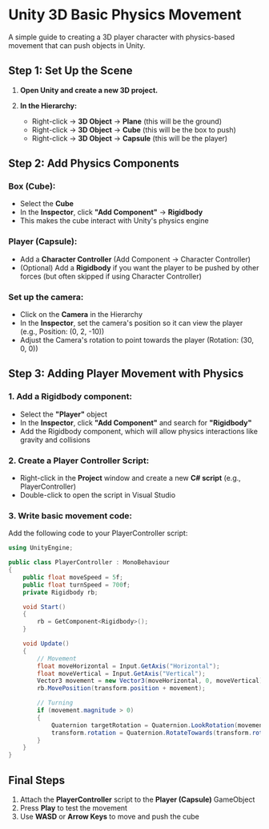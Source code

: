 # Unity 3D Basic Physics Movement

A simple guide to creating a 3D player character with physics-based movement that can push objects in Unity.

## Step 1: Set Up the Scene

1. **Open Unity and create a new 3D project.**

2. **In the Hierarchy:**
   - Right-click → **3D Object** → **Plane** (this will be the ground)
   - Right-click → **3D Object** → **Cube** (this will be the box to push)
   - Right-click → **3D Object** → **Capsule** (this will be the player)

## Step 2: Add Physics Components

### Box (Cube):
- Select the **Cube**
- In the **Inspector**, click **"Add Component"** → **Rigidbody**
- This makes the cube interact with Unity's physics engine

### Player (Capsule):
- Add a **Character Controller** (Add Component → Character Controller)
- (Optional) Add a **Rigidbody** if you want the player to be pushed by other forces (but often skipped if using Character Controller)

### Set up the camera:
- Click on the **Camera** in the Hierarchy
- In the **Inspector**, set the camera's position so it can view the player (e.g., Position: (0, 2, -10))
- Adjust the Camera's rotation to point towards the player (Rotation: (30, 0, 0))

## Step 3: Adding Player Movement with Physics

### 1. Add a Rigidbody component:
- Select the **"Player"** object
- In the **Inspector**, click **"Add Component"** and search for **"Rigidbody"**
- Add the Rigidbody component, which will allow physics interactions like gravity and collisions

### 2. Create a Player Controller Script:
- Right-click in the **Project** window and create a new **C# script** (e.g., PlayerController)
- Double-click to open the script in Visual Studio

### 3. Write basic movement code:

Add the following code to your PlayerController script:

```csharp
using UnityEngine;

public class PlayerController : MonoBehaviour
{
    public float moveSpeed = 5f;
    public float turnSpeed = 700f;
    private Rigidbody rb;

    void Start()
    {
        rb = GetComponent<Rigidbody>();
    }

    void Update()
    {
        // Movement
        float moveHorizontal = Input.GetAxis("Horizontal");
        float moveVertical = Input.GetAxis("Vertical");
        Vector3 movement = new Vector3(moveHorizontal, 0, moveVertical) * moveSpeed * Time.deltaTime;
        rb.MovePosition(transform.position + movement);

        // Turning
        if (movement.magnitude > 0)
        {
            Quaternion targetRotation = Quaternion.LookRotation(movement);
            transform.rotation = Quaternion.RotateTowards(transform.rotation, targetRotation, turnSpeed * Time.deltaTime);
        }
    }
}
```

## Final Steps

1. Attach the **PlayerController** script to the **Player (Capsule)** GameObject
2. Press **Play** to test the movement
3. Use **WASD** or **Arrow Keys** to move and push the cube